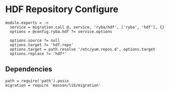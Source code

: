 
# HDF Repository Configure

    module.exports = ->
      service = migration.call @, service, 'ryba/hdf', ['ryba', 'hdf'], {}
      options = @config.ryba.hdf ?= service.options
      
      options.source ?= null
      options.target ?= 'hdf.repo'
      options.target = path.resolve '/etc/yum.repos.d', options.target
      options.replace ?= 'hdf*'

## Dependencies

    path = require('path').posix
    migration = require 'masson/lib/migration'
